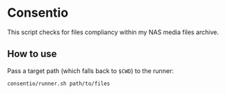 # Consentio

This script checks for files compliancy within my NAS media files archive.

## How to use

Pass a target path (which falls back to `$CWD`) to the runner:

```bash
consentio/runner.sh path/to/files
```
